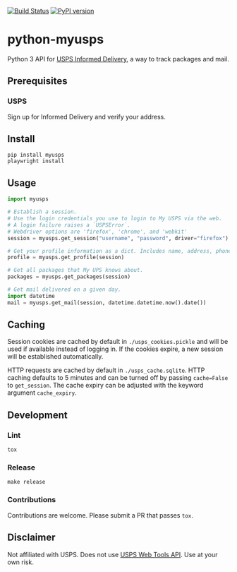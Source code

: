 [![Build Status](https://travis-ci.org/happyleavesaoc/python-myusps.svg?branch=master)](https://travis-ci.org/happyleavesaoc/python-myusps) [![PyPI version](https://badge.fury.io/py/myusps.svg)](https://badge.fury.io/py/myusps)

# python-myusps

Python 3 API for [USPS Informed Delivery](https://my.usps.com/mobileWeb/pages/intro/start.action), a way to track packages and mail.

## Prerequisites

### USPS

Sign up for Informed Delivery and verify your address.

## Install

```shell
pip install myusps
playwright install
```

## Usage

```python
import myusps

# Establish a session.
# Use the login credentials you use to login to My USPS via the web.
# A login failure raises a `USPSError`.
# Webdriver options are 'firefox', 'chrome', and 'webkit'
session = myusps.get_session("username", "password", driver="firefox")

# Get your profile information as a dict. Includes name, address, phone, etc.
profile = myusps.get_profile(session)

# Get all packages that My UPS knows about.
packages = myusps.get_packages(session)

# Get mail delivered on a given day.
import datetime
mail = myusps.get_mail(session, datetime.datetime.now().date())
```

## Caching
Session cookies are cached by default in `./usps_cookies.pickle` and will be used if available instead of logging in. If the cookies expire, a new session will be established automatically.

HTTP requests are cached by default in `./usps_cache.sqlite`. HTTP caching defaults to 5 minutes and can be turned off by passing `cache=False` to `get_session`. The cache expiry can be adjusted with the keyword argument `cache_expiry`.

## Development

### Lint

`tox`

### Release

`make release`

### Contributions

Contributions are welcome. Please submit a PR that passes `tox`.

## Disclaimer
Not affiliated with USPS. Does not use [USPS Web Tools API](https://www.usps.com/business/web-tools-apis/welcome.htm). Use at your own risk.
